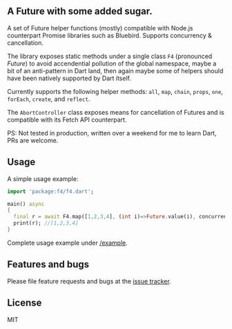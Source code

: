 ## A Future with some added sugar.

A set of Future helper functions (mostly) compatible with Node.js counterpart
Promise libraries such as Bluebird. Supports concurrency & cancellation.

The library exposes static methods under a single class `F4` (pronounced
*Future*) to avoid accendential pollution of the global namespace, maybe a bit
of an anti-pattern in Dart land, then again maybe some of helpers should have
been natively supported by Dart itself.

Currently supports the following helper methods: `all`, `map`, `chain`, `props`,
`one`, `forEach`, `create`, and `reflect`.

The `AbortController` class exposes means for cancellation of Futures and is
compatible with its Fetch API counterpart.

PS: Not tested in production, written over a weekend for me to learn Dart, PRs
are welcome.

## Usage
A simple usage example:

```dart
import 'package:f4/f4.dart';

main() async
{
  final r = await F4.map([1,2,3,4], (int i)=>Future.value(i), concurrency:2);
  print(r); //[1,2,3,4]
}
```

Complete usage example under [/example][example].

[example]: https://github.com/1N50MN14/f4/tree/master/example

## Features and bugs

Please file feature requests and bugs at the [issue tracker][tracker].

[tracker]: https://github.com/1N50MN14/f4/issues

## License
MIT
